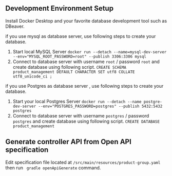 ## Development Environment Setup
Install Docker Desktop and your favorite database development tool such as DBeaver.

if you use mysql as database server, use following steps to create your database.

1. Start local MySQL Server `docker run --detach --name=mysql-dev-server --env="MYSQL_ROOT_PASSWORD=root" --publish 3306:3306 mysql`
2. Connect to database server with username `root` / password `root` and create database using following script. `CREATE SCHEMA product_management DEFAULT CHARACTER SET utf8 COLLATE utf8_unicode_ci ;`

if you use Postgres as database server , use following steps to create your database.

1. Start your local Postgres Server `docker run --detach --name postgre-dev-server --env="POSTGRES_PASSWORD=postgres" --publish 5432:5432 postgres`
2. Connect to database server with username `postgres` / password `postgres` and create database using  following script. `CREATE DATABASE product_management`

## Generate controller API from Open API specification
Edit specification file located at `/src/main/resources/product-group.yaml` then run ` gradle openApiGenerate` command.

